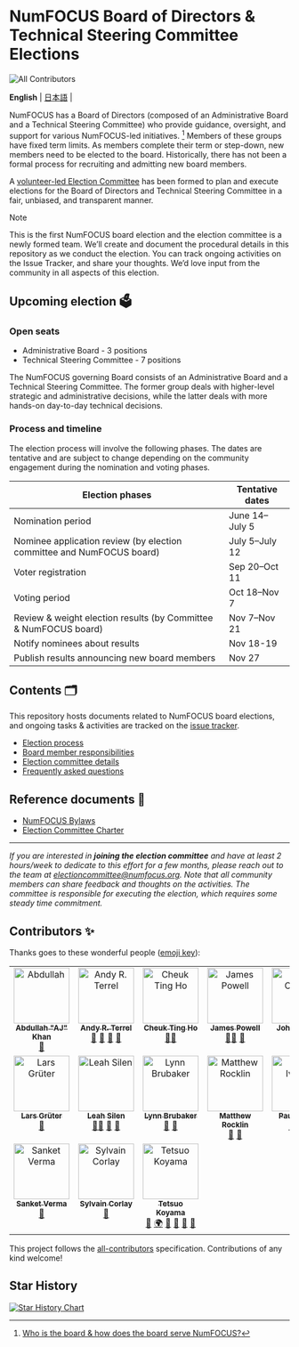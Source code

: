 # NumFOCUS Board of Directors & Technical Steering Committee Elections

![All Contributors](https://img.shields.io/github/all-contributors/numfocus/elections?color=ee8449)

<p>
    <b>English</b> |
    <a href="https://github.com/numfocus/elections/blob/main/README_ja.md">日本語</a> |
</p>

NumFOCUS has a Board of Directors (composed of an Administrative Board and a Technical Steering Committee) who provide guidance, oversight, and support for various NumFOCUS-led initiatives. [^1]
Members of these groups have fixed term limits.
As members complete their term or step-down, new members need to be elected to the board.
Historically, there has not been a formal process for recruiting and admitting new board members.

A [volunteer-led Election Committee](election-committee.md) has been formed to plan and execute elections for the Board of Directors and Technical Steering Committee in a fair, unbiased, and transparent manner.

[^1]: [Who is the board & how does the board serve NumFOCUS?](https://numfocus.medium.com/who-is-the-board-how-does-the-board-serve-numfocus-b109d0c0dd17)

> [!NOTE]
> This is the first NumFOCUS board election and the election committee is a newly formed team.
> We’ll create and document the procedural details in this repository as we conduct the election.
> You can track ongoing activities on the Issue Tracker, and share your thoughts.
> We’d love input from the community in all aspects of this election.

## Upcoming election 🗳️

### Open seats

- Administrative Board - 3 positions
- Technical Steering Committee - 7 positions

The NumFOCUS governing Board consists of an Administrative Board and a Technical Steering Committee.
The former group deals with higher-level strategic and administrative decisions, while the latter deals with more hands-on day-to-day technical decisions.

### Process and timeline

The election process will involve the following phases.
The dates are tentative and are subject to change depending on the community engagement during the nomination and voting phases.

| Election phases                                                       | Tentative dates |
| --------------------------------------------------------------------- | --------------- |
| Nomination period                                                     | June 14–July 5  |
| Nominee application review (by election committee and NumFOCUS board) | July 5–July 12  |
| Voter registration                                                    | Sep 20–Oct 11   |
| Voting period                                                         | Oct 18–Nov 7    |
| Review & weight election results (by Committee & NumFOCUS board)      | Nov 7–Nov 21    |
| Notify nominees about results                                         | Nov 18-19       |
| Publish results announcing new board members                          | Nov 27          |

## Contents 🗂️

This repository hosts documents related to NumFOCUS board elections, and ongoing tasks & activities are tracked on the [issue tracker](https://github.com/numfocus/elections/issues).

- [Election process](election-process.md)
- [Board member responsibilities](board-responsibilities.md)
- [Election committee details](election-committee.md)
- [Frequently asked questions](faqs.md)

## Reference documents 📑

- [NumFOCUS Bylaws](https://numfocus.org/wp-content/uploads/2020/04/NumFOCUS-Bylaws-Approved-16-May-2019.pdf)
- [Election Committee Charter](https://docs.google.com/document/d/1c8snA2_CtJcJew0S0l4gxdpj2OXpQQkJ_j3l2kI2fDs/edit?usp=sharing)

<hr>

_If you are interested in **joining the election committee** and have at least 2 hours/week to dedicate to this effort for a few months, please reach out to the team at electioncommittee@numfocus.org. Note that all community members can share feedback and thoughts on the activities. The committee is responsible for executing the election, which requires some steady time commitment._

## Contributors ✨

Thanks goes to these wonderful people ([emoji key](https://allcontributors.org/docs/en/emoji-key)):

<!-- ALL-CONTRIBUTORS-LIST:START - Do not remove or modify this section -->
<!-- prettier-ignore-start -->
<!-- markdownlint-disable -->
<table>
  <tbody>
    <tr>
      <td align="center" valign="top" width="14.28%"><a href="https://github.com/ak9999"><img src="https://avatars.githubusercontent.com/u/9996640?v=4?s=100" width="100px;" alt="Abdullah "AJ" Khan"/><br /><sub><b>Abdullah "AJ" Khan</b></sub></a><br /><a href="#ideas-ak9999" title="Ideas, Planning, & Feedback">🤔</a></td>
      <td align="center" valign="top" width="14.28%"><a href="https://github.com/aterrel"><img src="https://avatars.githubusercontent.com/u/30583?v=4?s=100" width="100px;" alt="Andy R. Terrel"/><br /><sub><b>Andy R. Terrel</b></sub></a><br /><a href="#ideas-aterrel" title="Ideas, Planning, & Feedback">🤔</a> <a href="#blog-aterrel" title="Blogposts">📝</a> <a href="#question-aterrel" title="Answering Questions">💬</a> <a href="https://github.com/numfocus/elections/pulls?q=is%3Apr+reviewed-by%3Aaterrel" title="Reviewed Pull Requests">👀</a></td>
      <td align="center" valign="top" width="14.28%"><a href="http://cheuk.dev"><img src="https://avatars.githubusercontent.com/u/28761465?v=4?s=100" width="100px;" alt="Cheuk Ting Ho"/><br /><sub><b>Cheuk Ting Ho</b></sub></a><br /><a href="#mentoring-Cheukting" title="Mentoring">🧑‍🏫</a></td>
      <td align="center" valign="top" width="14.28%"><a href="http://talks.dutc.io"><img src="https://avatars.githubusercontent.com/u/3922744?v=4?s=100" width="100px;" alt="James Powell"/><br /><sub><b>James Powell</b></sub></a><br /><a href="#mentoring-dutc" title="Mentoring">🧑‍🏫</a> <a href="#ideas-dutc" title="Ideas, Planning, & Feedback">🤔</a></td>
      <td align="center" valign="top" width="14.28%"><a href="https://github.com/jaspajjr"><img src="https://avatars.githubusercontent.com/u/5813503?v=4?s=100" width="100px;" alt="John Carney"/><br /><sub><b>John Carney</b></sub></a><br /><a href="#ideas-jaspajjr" title="Ideas, Planning, & Feedback">🤔</a></td>
      <td align="center" valign="top" width="14.28%"><a href="https://github.com/juanis2112"><img src="https://avatars.githubusercontent.com/u/18587879?v=4?s=100" width="100px;" alt="Juanita Gomez"/><br /><sub><b>Juanita Gomez</b></sub></a><br /><a href="#ideas-juanis2112" title="Ideas, Planning, & Feedback">🤔</a></td>
      <td align="center" valign="top" width="14.28%"><a href="https://github.com/kriehl"><img src="https://avatars.githubusercontent.com/u/732184?v=4?s=100" width="100px;" alt="Katrina Riehl"/><br /><sub><b>Katrina Riehl</b></sub></a><br /><a href="https://github.com/numfocus/elections/pulls?q=is%3Apr+reviewed-by%3Akriehl" title="Reviewed Pull Requests">👀</a></td>
    </tr>
    <tr>
      <td align="center" valign="top" width="14.28%"><a href="https://grueter.dev"><img src="https://avatars.githubusercontent.com/u/20140352?v=4?s=100" width="100px;" alt="Lars Grüter"/><br /><sub><b>Lars Grüter</b></sub></a><br /><a href="#ideas-lagru" title="Ideas, Planning, & Feedback">🤔</a></td>
      <td align="center" valign="top" width="14.28%"><a href="https://github.com/lsilen"><img src="https://avatars.githubusercontent.com/u/5377495?v=4?s=100" width="100px;" alt="Leah Silen"/><br /><sub><b>Leah Silen</b></sub></a><br /><a href="#mentoring-lsilen" title="Mentoring">🧑‍🏫</a> <a href="#projectManagement-lsilen" title="Project Management">📆</a> <a href="https://github.com/numfocus/elections/pulls?q=is%3Apr+reviewed-by%3Alsilen" title="Reviewed Pull Requests">👀</a></td>
      <td align="center" valign="top" width="14.28%"><a href="https://github.com/lynn4life"><img src="https://avatars.githubusercontent.com/u/29387501?v=4?s=100" width="100px;" alt="Lynn Brubaker"/><br /><sub><b>Lynn Brubaker</b></sub></a><br /><a href="https://github.com/numfocus/elections/commits?author=lynn4life" title="Documentation">📖</a> <a href="#projectManagement-lynn4life" title="Project Management">📆</a></td>
      <td align="center" valign="top" width="14.28%"><a href="https://matthewrocklin.com"><img src="https://avatars.githubusercontent.com/u/306380?v=4?s=100" width="100px;" alt="Matthew Rocklin"/><br /><sub><b>Matthew Rocklin</b></sub></a><br /><a href="#ideas-mrocklin" title="Ideas, Planning, & Feedback">🤔</a> <a href="#question-mrocklin" title="Answering Questions">💬</a></td>
      <td align="center" valign="top" width="14.28%"><a href="https://pirsquared.org"><img src="https://avatars.githubusercontent.com/u/118211?v=4?s=100" width="100px;" alt="Paul Ivanov"/><br /><sub><b>Paul Ivanov</b></sub></a><br /><a href="#ideas-ivanov" title="Ideas, Planning, & Feedback">🤔</a> <a href="#blog-ivanov" title="Blogposts">📝</a> <a href="https://github.com/numfocus/elections/pulls?q=is%3Apr+reviewed-by%3Aivanov" title="Reviewed Pull Requests">👀</a></td>
      <td align="center" valign="top" width="14.28%"><a href="https://pavithraes.me"><img src="https://avatars.githubusercontent.com/u/33131404?v=4?s=100" width="100px;" alt="Pavithra Eswaramoorthy"/><br /><sub><b>Pavithra Eswaramoorthy</b></sub></a><br /><a href="https://github.com/numfocus/elections/commits?author=pavithraes" title="Documentation">📖</a> <a href="#ideas-pavithraes" title="Ideas, Planning, & Feedback">🤔</a> <a href="#question-pavithraes" title="Answering Questions">💬</a> <a href="https://github.com/numfocus/elections/pulls?q=is%3Apr+reviewed-by%3Apavithraes" title="Reviewed Pull Requests">👀</a> <a href="#maintenance-pavithraes" title="Maintenance">🚧</a> <a href="#projectManagement-pavithraes" title="Project Management">📆</a></td>
      <td align="center" valign="top" width="14.28%"><a href="https://github.com/kalyan678"><img src="https://avatars.githubusercontent.com/u/46974898?v=4?s=100" width="100px;" alt="Runtime Terror"/><br /><sub><b>Runtime Terror</b></sub></a><br /><a href="#ideas-kalyan678" title="Ideas, Planning, & Feedback">🤔</a> <a href="https://github.com/numfocus/elections/commits?author=kalyan678" title="Documentation">📖</a></td>
    </tr>
    <tr>
      <td align="center" valign="top" width="14.28%"><a href="https://msankeys963.github.io/blog"><img src="https://avatars.githubusercontent.com/u/20305658?v=4?s=100" width="100px;" alt="Sanket Verma"/><br /><sub><b>Sanket Verma</b></sub></a><br /><a href="https://github.com/numfocus/elections/commits?author=MSanKeys963" title="Documentation">📖</a></td>
      <td align="center" valign="top" width="14.28%"><a href="https://quantstack.net"><img src="https://avatars.githubusercontent.com/u/2397974?v=4?s=100" width="100px;" alt="Sylvain Corlay"/><br /><sub><b>Sylvain Corlay</b></sub></a><br /><a href="#ideas-SylvainCorlay" title="Ideas, Planning, & Feedback">🤔</a></td>
      <td align="center" valign="top" width="14.28%"><a href="https://github.com/tkoyama010"><img src="https://avatars.githubusercontent.com/u/7513610?v=4?s=100" width="100px;" alt="Tetsuo Koyama"/><br /><sub><b>Tetsuo Koyama</b></sub></a><br /><a href="#maintenance-tkoyama010" title="Maintenance">🚧</a> <a href="#translation-tkoyama010" title="Translation">🌍</a> <a href="#question-tkoyama010" title="Answering Questions">💬</a> <a href="https://github.com/numfocus/elections/pulls?q=is%3Apr+reviewed-by%3Atkoyama010" title="Reviewed Pull Requests">👀</a> <a href="https://github.com/numfocus/elections/commits?author=tkoyama010" title="Documentation">📖</a> <a href="#ideas-tkoyama010" title="Ideas, Planning, & Feedback">🤔</a></td>
    </tr>
  </tbody>
</table>

<!-- markdownlint-restore -->
<!-- prettier-ignore-end -->

<!-- ALL-CONTRIBUTORS-LIST:END -->

This project follows the [all-contributors](https://github.com/all-contributors/all-contributors) specification. Contributions of any kind welcome!

## Star History

[![Star History Chart](https://api.star-history.com/svg?repos=numfocus/elections&type=Date)](https://star-history.com/#numfocus/elections&Date)
